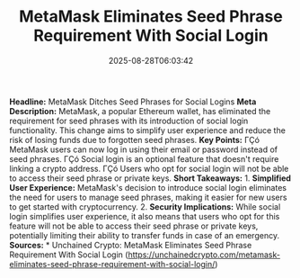 ﻿---
title: "MetaMask Eliminates Seed Phrase Requirement With Social Login"
date: "2025-08-28T06:03:42"
category: "Markets"
summary: ""
slug: "metamask eliminates seed phrase requirement with social logi"
source_urls:
  - "https://unchainedcrypto.com/metamask-eliminates-seed-phrase-requirement-with-social-login/"
seo:
  title: "MetaMask Eliminates Seed Phrase Requirement With Social Login | Hash n Hedge"
  description: ""
  keywords: ["news", "markets", "brief"]
---
**Headline:** MetaMask Ditches Seed Phrases for Social Logins  **Meta Description:** MetaMask, a popular Ethereum wallet, has eliminated the requirement for seed phrases with its introduction of social login functionality. This change aims to simplify user experience and reduce the risk of losing funds due to forgotten seed phrases.  **Key Points:**  ΓÇó MetaMask users can now log in using their email or password instead of seed phrases. ΓÇó Social login is an optional feature that doesn't require linking a crypto address. ΓÇó Users who opt for social login will not be able to access their seed phrase or private keys.  **Short Takeaways:**  1. **Simplified User Experience:** MetaMask's decision to introduce social login eliminates the need for users to manage seed phrases, making it easier for new users to get started with cryptocurrency. 2. **Security Implications:** While social login simplifies user experience, it also means that users who opt for this feature will not be able to access their seed phrase or private keys, potentially limiting their ability to transfer funds in case of an emergency.  **Sources:**  * Unchained Crypto: MetaMask Eliminates Seed Phrase Requirement With Social Login (https://unchainedcrypto.com/metamask-eliminates-seed-phrase-requirement-with-social-login/) 

